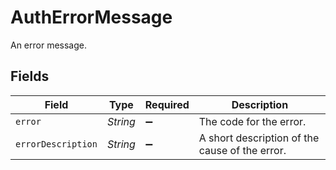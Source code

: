 # AuthErrorMessage

An error message.


## Fields

| Field                                          | Type                                           | Required                                       | Description                                    |
| ---------------------------------------------- | ---------------------------------------------- | ---------------------------------------------- | ---------------------------------------------- |
| `error`                                        | *String*                                       | :heavy_minus_sign:                             | The code for the error.                        |
| `errorDescription`                             | *String*                                       | :heavy_minus_sign:                             | A short description of the cause of the error. |